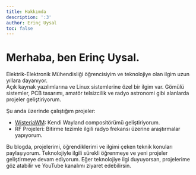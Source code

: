 ```yaml
---
title: Hakkımda
description: ':3'
author: Erinç Uysal
toc: false
---
```

# Merhaba, ben Erinç Uysal.
Elektrik-Elektronik Mühendisliği öğrencisiyim ve teknolojiye olan ilgim uzun yıllara dayanıyor.  
Açık kaynak yazılımlarına ve Linux sistemlerine özel bir ilgim var. Gömülü sistemler, PCB tasarımı, amatör telsizcilik ve radyo astronomi gibi alanlarda projeler geliştiriyorum.

Şu anda üzerinde çalıştığım projeler:

- [WisteriaWM](https://github.com/WisteriaWM/Wisteria): Kendi Wayland compositörümü geliştiriyorum.
- RF Projeleri: Bitirme tezimle ilgili radyo frekansı üzerine araştırmalar yapıyorum.

Bu blogda, projelerimi, öğrendiklerimi ve ilgimi çeken teknik konuları paylaşıyorum. Teknolojiyle ilgili sürekli öğrenmeye ve yeni projeler geliştirmeye devam ediyorum.
Eğer teknolojiye ilgi duyuyorsan, projelerime göz atabilir ve YouTube kanalımı ziyaret edebilirsin.
